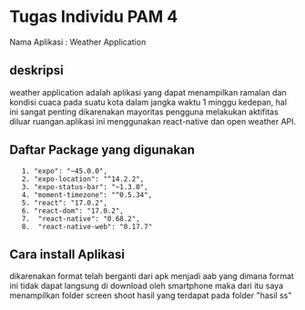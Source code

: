 # Tugas Individu PAM 4

Nama Aplikasi : Weather Application 

## deskripsi 

weather application adalah aplikasi yang dapat menampilkan ramalan dan kondisi cuaca pada suatu kota dalam jangka waktu 1 minggu kedepan, hal ini sangat penting dikarenakan mayoritas 
pengguna melakukan aktifitas diluar ruangan.aplikasi ini menggunakan react-native dan open weather API.

## Daftar Package yang digunakan
       1. "expo": "~45.0.0",
       2. "expo-location": "^14.2.2",
       3. "expo-status-bar": "~1.3.0",
       4. "moment-timezone": "^0.5.34",
       5. "react": "17.0.2",
       6. "react-dom": "17.0.2",
       7.  "react-native": "0.68.2",
       8.  "react-native-web": "0.17.7"
        
        
## Cara install Aplikasi

dikarenakan format telah berganti dari apk menjadi aab yang dimana format ini tidak dapat langsung di download oleh smartphone maka dari itu saya menampilkan folder screen shoot hasil 
yang terdapat pada folder "hasil ss" 

